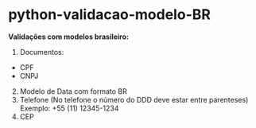 # python-validacao-modelo-BR
**Validações com modelos brasileiro:**
1. Documentos:
- CPF
- CNPJ
2. Modelo de Data com formato BR
3. Telefone (No telefone o número do DDD deve estar entre parenteses) <br>
Exemplo: +55 (11) 12345-1234
4. CEP

